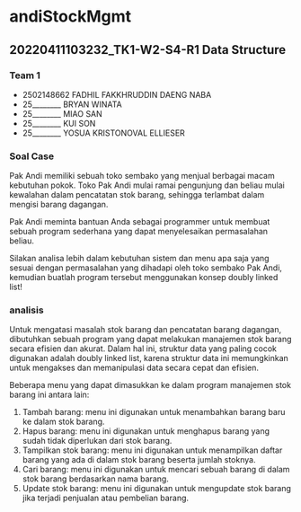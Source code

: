 # andiStockMgmt

## 20220411103232_TK1-W2-S4-R1 Data Structure

### Team 1

- 2502148662 FADHIL FAKKHRUDDIN DAENG NABA
- 25________ BRYAN WINATA
- 25________ MIAO SAN
- 25________ KUI SON
- 25________ YOSUA KRISTONOVAL ELLIESER

### Soal Case

Pak Andi memiliki sebuah toko sembako yang menjual berbagai macam kebutuhan pokok. Toko Pak Andi mulai ramai pengunjung dan beliau mulai kewalahan dalam pencatatan stok barang, sehingga terlambat dalam mengisi barang dagangan.

Pak Andi meminta bantuan Anda sebagai programmer untuk membuat sebuah program sederhana yang dapat menyelesaikan permasalahan beliau.

Silakan analisa lebih dalam kebutuhan sistem dan menu apa saja yang sesuai dengan permasalahan yang dihadapi oleh toko sembako Pak Andi, kemudian buatlah program tersebut menggunakan konsep doubly linked list!

### analisis

Untuk mengatasi masalah stok barang dan pencatatan barang dagangan, dibutuhkan sebuah program yang dapat melakukan manajemen stok barang secara efisien dan akurat. Dalam hal ini, struktur data yang paling cocok digunakan adalah doubly linked list, karena struktur data ini memungkinkan untuk mengakses dan memanipulasi data secara cepat dan efisien.

Beberapa menu yang dapat dimasukkan ke dalam program manajemen stok barang ini antara lain:

1. Tambah barang: menu ini digunakan untuk menambahkan barang baru ke dalam stok barang.
2. Hapus barang: menu ini digunakan untuk menghapus barang yang sudah tidak diperlukan dari stok barang.
3. Tampilkan stok barang: menu ini digunakan untuk menampilkan daftar barang yang ada di dalam stok barang beserta jumlah stoknya.
4. Cari barang: menu ini digunakan untuk mencari sebuah barang di dalam stok barang berdasarkan nama barang.
5. Update stok barang: menu ini digunakan untuk mengupdate stok barang jika terjadi penjualan atau pembelian barang.
